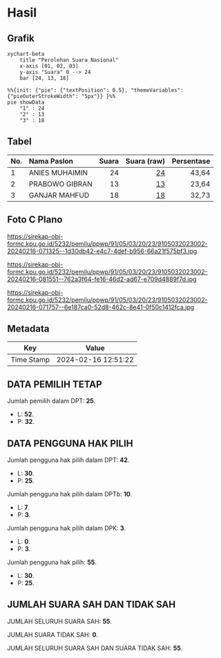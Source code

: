 # Hasil

## Grafik

```mermaid
xychart-beta
    title "Perolehan Suara Nasional"
    x-axis [01, 02, 03]
    y-axis "Suara" 0 --> 24
    bar [24, 13, 18]
```

```mermaid
%%{init: {"pie": {"textPosition": 0.5}, "themeVariables": {"pieOuterStrokeWidth": "5px"}} }%%
pie showData
    "1" : 24
    "2" : 13
    "3" : 18
```

## Tabel

| No. | Nama Paslon    | Suara | Suara (raw) | Persentase |
|:--- |:-------------- | -----:| -----------:| ----------:|
| 1   | ANIES MUHAIMIN | 24    | [24][p-1]   | 43,64      |
| 2   | PRABOWO GIBRAN | 13    | [13][p-2]   | 23,64      |
| 3   | GANJAR MAHFUD  | 18    | [18][p-3]   | 32,73      |


[p-1]: https://github.com/gigit-pemilu/pemilu-2024/blob/main/pilpres/hitung-suara/sub/91-papua/sub/05-kepulauan-yapen/sub/03-yapen-timur/sub/2023-woinsupi/sub/002-tps/sub/paslon-1.txt
[p-2]: https://github.com/gigit-pemilu/pemilu-2024/blob/main/pilpres/hitung-suara/sub/91-papua/sub/05-kepulauan-yapen/sub/03-yapen-timur/sub/2023-woinsupi/sub/002-tps/sub/paslon-2.txt
[p-3]: https://github.com/gigit-pemilu/pemilu-2024/blob/main/pilpres/hitung-suara/sub/91-papua/sub/05-kepulauan-yapen/sub/03-yapen-timur/sub/2023-woinsupi/sub/002-tps/sub/paslon-3.txt

## Foto C Plano

https://sirekap-obj-formc.kpu.go.id/5232/pemilu/ppwp/91/05/03/20/23/9105032023002-20240216-071325--1d30db42-e4c7-4def-b956-66a21f575bf3.jpg

https://sirekap-obj-formc.kpu.go.id/5232/pemilu/ppwp/91/05/03/20/23/9105032023002-20240216-081551--762a3f64-fe16-46d2-ad67-e709d4889f7d.jpg

https://sirekap-obj-formc.kpu.go.id/5232/pemilu/ppwp/91/05/03/20/23/9105032023002-20240216-071757--6e187ca0-52d8-462c-8e41-0f50c1412fca.jpg


## Metadata

| Key        | Value               |
| ---------- | ------------------- |
| Time Stamp | 2024-02-16 12:51:22 |


## DATA PEMILIH TETAP

Jumlah pemilih dalam DPT: **25**.
 * L: **52**.
 * P: **32**.

## DATA PENGGUNA HAK PILIH

Jumlah pengguna hak pilih dalam DPT: **42**.
 * L: **30**.
 * P: **25**.

Jumlah pengguna hak pilih dalam DPTb: **10**.
 * L: **7**.
 * P: **3**.

Jumlah pengguna hak pilih dalam DPK: **3**.
 * L: **0**.
 * P: **3**.

Jumlah pengguna hak pilih: **55**.
 * L: **30**.
 * P: **25**.

## JUMLAH SUARA SAH DAN TIDAK SAH

JUMLAH SELURUH SUARA SAH: **55**.

JUMLAH SUARA TIDAK SAH: **0**.

JUMLAH SELURUH SUARA SAH DAN SUARA TIDAK SAH: **55**.



